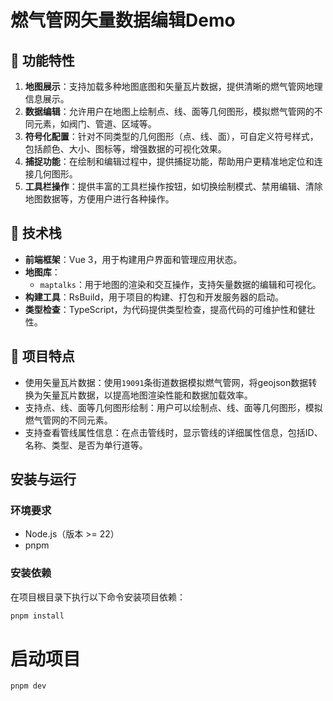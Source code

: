 
# 燃气管网矢量数据编辑Demo


## 🥝 功能特性

1. **地图展示**：支持加载多种地图底图和矢量瓦片数据，提供清晰的燃气管网地理信息展示。
2. **数据编辑**：允许用户在地图上绘制点、线、面等几何图形，模拟燃气管网的不同元素，如阀门、管道、区域等。
3. **符号化配置**：针对不同类型的几何图形（点、线、面），可自定义符号样式，包括颜色、大小、图标等，增强数据的可视化效果。
4. **捕捉功能**：在绘制和编辑过程中，提供捕捉功能，帮助用户更精准地定位和连接几何图形。
5. **工具栏操作**：提供丰富的工具栏操作按钮，如切换绘制模式、禁用编辑、清除地图数据等，方便用户进行各种操作。

## 🎢 技术栈

- **前端框架**：Vue 3，用于构建用户界面和管理应用状态。
- **地图库**：
  - `maptalks`：用于地图的渲染和交互操作，支持矢量数据的编辑和可视化。
- **构建工具**：RsBuild，用于项目的构建、打包和开发服务器的启动。
- **类型检查**：TypeScript，为代码提供类型检查，提高代码的可维护性和健壮性。


## 🤖 项目特点

- 使用矢量瓦片数据：使用`19091`条街道数据模拟燃气管网，将geojson数据转换为矢量瓦片数据，以提高地图渲染性能和数据加载效率。
- 支持点、线、面等几何图形绘制：用户可以绘制点、线、面等几何图形，模拟燃气管网的不同元素。
- 支持查看管线属性信息：在点击管线时，显示管线的详细属性信息，包括ID、名称、类型、是否为单行道等。

## 安装与运行

### 环境要求
- Node.js（版本 >= 22）
- pnpm

### 安装依赖

在项目根目录下执行以下命令安装项目依赖：
```bash
pnpm install
```

# 启动项目

```bash
pnpm dev
```

